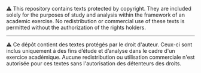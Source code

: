 ⚠️ This repository contains texts protected by copyright. They are included solely for the purposes of study and analysis within the framework of an academic exercise. No redistribution or commercial use of these texts is permitted without the authorization of the rights holders.

---

⚠️ Ce dépôt contient des textes protégés par le droit d'auteur. Ceux-ci sont inclus uniquement à des fins d’étude et d’analyse dans le cadre d'un exercice académique. Aucune redistribution ou utilisation commerciale n'est autorisée pour ces textes sans l'autorisation des détenteurs des droits.
